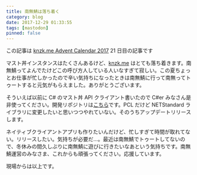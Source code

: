 ```yaml
---
title: 南無鯖は落ち着く
category: blog
date: 2017-12-29 01:33:55
tags: [mastodon]
pinned: false
---
```


この記事は [knzk.me Advent Calendar 2017](https://adventar.org/calendars/2225) 21 日目の記事です

マスト丼インスタンスはたくさんあるけど、[knzk.me](https://knzk.me/web/getting-started) はとても落ち着きます。南無鯖ってよんでたけどこの呼び方人している人いなすぎて寂しい。この夏ちょっとお仕事が忙しかったので辛い気持ちになったときは南無鯖に行って南無ってトゥートすると元気がもらえました。ありがとうございます。

そういえば以前に C# のマスト丼 API クライアント書いたので C#er みなさん是非使ってください。開発リポジトリは[こちら](https://github.com/pawotter/mastodon-api-cs)です。PCL だけど NETStandard ライブラリに変更したいと思いつつやれていない。そのうちアップデートリリースします。

ネイティブクライアントアプリも作りたいんだけど、忙しすぎて時間が取れてない。リリースしたい。気持ちが必要だ...。最近は南無鯖でトゥートしてないので、冬休みの間久しぶりに南無鯖に遊びに行きたいなあという気持ちです。南無鯖運営のみなさま、これからも頑張ってください。応援しています。

現場からは以上です。
